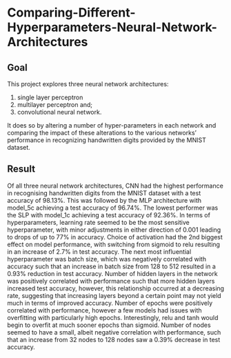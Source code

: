 # Comparing-Different-Hyperparameters-Neural-Network-Architectures

## Goal

This project explores three neural network architectures: 
1) single layer perceptron
2) multilayer perceptron and;
3) convolutional neural network. 

It does so by altering a number of hyper-parameters in each network and comparing the impact of these alterations to the various networks’ performance in recognizing handwritten digits provided by the MNIST dataset.


## Result

Of all three neural network architectures, CNN had the highest performance in recognising handwritten digits from the MNIST dataset with a test accuracy of 98.13%. This was followed by the MLP architecture with model_5c achieving a test accuracy of 96.74%. The lowest performer was the SLP with model_1c achieving a test accuracy of 92.36%. In terms of hyperparameters, learning rate seemed to be the most sensitive hyperparameter, with minor adjustments in either direction of 0.001 leading to drops of up to 77% in accuracy. 
Choice of activation had the 2nd biggest effect on model performance, with switching from sigmoid to relu resulting in an increase of 2.7% in test accuracy. The next most influential hyperparameter was batch size, which was negatively correlated with accuracy such that an increase in batch size from 128 to 512 resulted in a 0.93% reduction in test accuracy. Number of hidden layers in the network was positively correlated with performance such that more hidden layers increased test accuracy, however, this relationship occurred at a decreasing rate, suggesting that increasing layers beyond a certain point may not yield much in terms of improved accuracy. Number of epochs were positively correlated with performance, however a few models had issues with overfitting with particularly high epochs. Interestingly, relu and tanh would begin to overfit at much sooner epochs than sigmoid. Number of nodes seemed to have a small, albeit negative correlation with performance, such that an increase from 32 nodes to 128 nodes saw a 0.39% decrease in test accuracy.  

